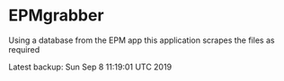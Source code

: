 # EPMgrabber
Using a database from the EPM app this application scrapes the files as required


Latest backup: Sun Sep 8 11:19:01 UTC 2019

